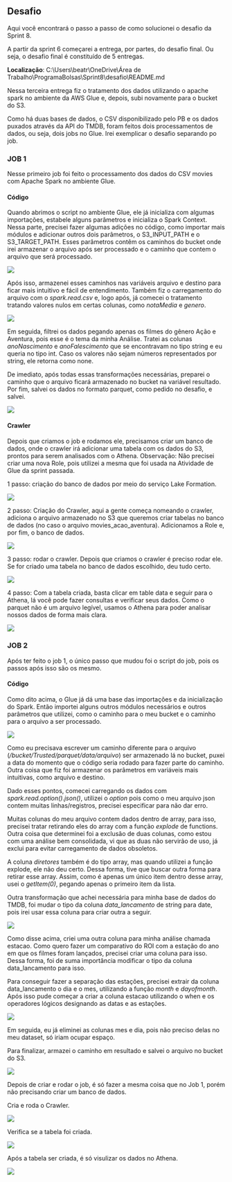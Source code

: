 ## Desafio
Aqui você encontrará o passo a passo de como solucionei o desafio da Sprint 8.

A partir da sprint 6 começarei a entrega, por partes, do desafio final. Ou seja, o desafio final é constituído de 5 entregas. 


**Localização**: C:\Users\beatr\OneDrive\Área de Trabalho\ProgramaBolsas\Sprint8\desafio\README.md

Nessa terceira entrega fiz o tratamento dos dados utilizando o apache spark no ambiente da AWS Glue e, depois, subi novamente para o bucket do S3. 

Como há duas bases de dados, o CSV disponibilizado pelo PB e os dados puxados através da API do TMDB, foram feitos dois processamentos de dados, ou seja, dois jobs no Glue. Irei exemplicar o desafio separando po job.

### JOB 1

Nesse primeiro job foi feito o processamento dos dados do CSV movies com Apache Spark no ambiente Glue. 

#### Código

Quando abrimos o script no ambiente Glue, ele já inicializa com algumas importações, estabele alguns parâmetros e inicializa o Spark Context. Nessa parte, precisei fazer algumas adições no código, como importar mais módulos e adicionar outros dois parâmetros, o S3_INPUT_PATH e o S3_TARGET_PATH. Esses parâmetros contêm os caminhos do bucket onde irei armazenar o arquivo após ser processado e o caminho que contem o arquivo que será processado. 

![](../evidencias/JOB1/inicializacao.png)

Após isso, armazenei esses caminhos nas variáveis arquivo e destino para ficar mais intuitivo e fácil de entendimento. Também fiz o carregamento do arquivo com o *spark.read.csv* e, logo após, já comecei o tratamento tratando valores nulos em certas colunas, como *notaMedia* e *genero*. 

![](../evidencias/JOB1/parte1.png)

Em seguida, filtrei os dados pegando apenas os filmes do gênero Ação e Aventura, pois esse é o tema da minha Análise. Tratei as colunas *anoNascimento* e *anoFalescimento* que se encontravam no tipo string e eu queria no tipo int. Caso os valores não sejam números representados por string, ele retorna como none.

De imediato, após todas essas transformações necessárias, preparei o caminho que o arquivo ficará armazenado no bucket na variável resultado. Por fim, salvei os dados no formato parquet, como pedido no desafio, e salvei. 

![](../evidencias/JOB1/parte2.png)

#### Crawler

Depois que criamos o job e rodamos ele, precisamos criar um banco de dados, onde o crawler irá adicionar uma tabela com os dados do S3, prontos para serem analisados com o Athena. Observação: Não precisei criar uma nova Role, pois utilizei a mesma que foi usada na Atividade de Glue da sprint passada.

1 passo: criação do banco de dados por meio do serviço Lake Formation.

![](../evidencias/JOB1/database.png)

2 passo: Criação do Crawler, aqui a gente começa nomeando o crawler, adiciona o arquivo armazenado no S3 que queremos criar tabelas no banco de dados (no caso o arquivo movies_acao_aventura). Adicionamos a Role e, por fim, o banco de dados.

![](../evidencias/JOB1/crawler.png)

3 passo: rodar o crawler. Depois que criamos o crawler é preciso rodar ele. Se for criado uma tabela no banco de dados escolhido, deu tudo certo. 

![](../evidencias/JOB1/table.png)

4 passo: Com a tabela criada, basta clicar em table data e seguir para o Athena, lá você pode fazer consultas e verificar seus dados. Como o parquet não é um arquivo legível, usamos o Athena para poder analisar nossos dados de forma mais clara.

![](../evidencias/JOB1/athena.png)


### JOB 2

Após ter feito o job 1, o único passo que mudou foi o script do job, pois os passos após isso são os mesmo.

#### Código 

Como dito acima, o Glue já dá uma base das importações e da inicialização do Spark. Então importei alguns outros módulos necessários e outros parâmetros que utilizei, como o caminho para o meu bucket e o caminho para o arquivo a ser processado. 

![](../evidencias/JOB2/inicializacao.png)

Como eu precisava escrever um caminho diferente para o arquivo (*/bucket/Trusted/parquet/data/arquivo*) ser armazenado lá no bucket, puxei a data do momento que o código seria rodado para fazer parte do caminho. Outra coisa que fiz foi armazenar os parâmetros em variáveis mais intuitivas, como arquivo e destino.

Dado esses pontos, comecei carregando os dados com *spark.read.option().json()*, utilizei o *option* pois como o meu arquivo json contem muitas linhas/registros, precisei especificar para não dar erro. 

Muitas colunas do meu arquivo contem dados dentro de array, para isso, precisei tratar retirando eles do array com a função *explode* de functions. Outra coisa que determinei foi a exclusão de duas colunas, como estou com uma análise bem consolidada, vi que as duas não servirão de uso, já exclui para evitar carregamento de dados obsoletos. 

A coluna *diretores* também é do tipo array, mas quando utilizei a função explode, ele não deu certo. Dessa forma, tive que buscar outra forma para retirar esse array. Assim, como é apenas um único item dentro desse array, usei o *getItem(0)*, pegando apenas o primeiro item da lista. 

Outra transformação que achei necessária para minha base de dados do TMDB, foi mudar o tipo da coluna *data_lancamento* de string para date, pois irei usar essa coluna para criar outra a seguir. 

![](../evidencias/JOB2/parte1.png)

Como disse acima, criei uma outra coluna para minha análise chamada estacao. Como quero fazer um comparativo do ROI com a estação do ano em que os filmes foram lançados, precisei criar uma coluna para isso. Dessa forma, foi de suma importância modificar o tipo da coluna data_lancamento para isso.

Para conseguir fazer a separação das estações, precisei extrair da coluna data_lancamento o dia e o mes, utilizando a função *month* e *dayofmonth*. Após isso pude começar a criar a coluna estacao utilizando o when e os operadores lógicos designando as datas e as estações. 

![](../evidencias/JOB2/parte2.png)

Em seguida, eu já eliminei as colunas mes e dia, pois não preciso delas no meu dataset, só iriam ocupar espaço. 

Para finalizar, armazei o caminho em resultado e salvei o arquivo no bucket do S3.

![](../evidencias/JOB2/parte3.png)

Depois de criar e rodar o job, é só fazer a mesma coisa que no Job 1, porém não precisando criar um banco de dados.

Cria e roda o Crawler.

![](../evidencias/JOB2/crawler.png)

Verifica se a tabela foi criada.

![](../evidencias/JOB2/table.png)

Após a tabela ser criada, é só visulizar os dados no Athena.

![](../evidencias/JOB2/athena.png)




